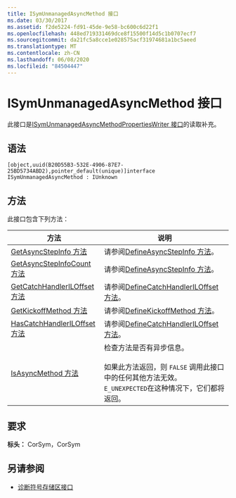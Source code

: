 ```yaml
---
title: ISymUnmanagedAsyncMethod 接口
ms.date: 03/30/2017
ms.assetid: f2de5224-fd91-45de-9e58-bc600c6d22f1
ms.openlocfilehash: 448ed719331469dce8f15500f14d5c1b0707ecf7
ms.sourcegitcommit: da21fc5a8cce1e028575acf31974681a1bc5aeed
ms.translationtype: MT
ms.contentlocale: zh-CN
ms.lasthandoff: 06/08/2020
ms.locfileid: "84504447"
---
```

# <a name="isymunmanagedasyncmethod-interface"></a>ISymUnmanagedAsyncMethod 接口
此接口是[ISymUnmanagedAsyncMethodPropertiesWriter 接口](isymunmanagedasyncmethodpropertieswriter-interface.md)的读取补充。  
  
## <a name="syntax"></a>语法  
  
```idl  
[object,uuid(B20D55B3-532E-4906-87E7-25BD5734ABD2),pointer_default(unique)]interface ISymUnmanagedAsyncMethod : IUnknown  
```  
  
## <a name="methods"></a>方法  
 此接口包含下列方法：  
  
|方法|说明|  
|------------|-----------------|  
|[GetAsyncStepInfo 方法](isymunmanagedasyncmethod-getasyncstepinfo-method.md)|请参阅[DefineAsyncStepInfo 方法](isymunmanagedasyncmethodpropertieswriter-defineasyncstepinfo-method.md)。|  
|[GetAsyncStepInfoCount 方法](isymunmanagedasyncmethod-getasyncstepinfocount-method.md)|请参阅[DefineAsyncStepInfo 方法](isymunmanagedasyncmethodpropertieswriter-defineasyncstepinfo-method.md)。|  
|[GetCatchHandlerILOffset 方法](isymunmanagedasyncmethod-getcatchhandleriloffset-method.md)|请参阅[DefineCatchHandlerILOffset 方法](isymunmanagedasyncmethodpropertieswriter-definecatchhandleriloffset-method.md)。|  
|[GetKickoffMethod 方法](isymunmanagedasyncmethod-getkickoffmethod-method.md)|请参阅[DefineKickoffMethod 方法](isymunmanagedasyncmethodpropertieswriter-definekickoffmethod-method.md)。|  
|[HasCatchHandlerILOffset 方法](isymunmanagedasyncmethod-hascatchhandleriloffset-method.md)|请参阅[DefineCatchHandlerILOffset 方法](isymunmanagedasyncmethodpropertieswriter-definecatchhandleriloffset-method.md)。|  
|[IsAsyncMethod 方法](isymunmanagedasyncmethod-isasyncmethod-method.md)|检查方法是否有异步信息。<br /><br /> 如果此方法返回，则 `FALSE` 调用此接口中的任何其他方法无效。 `E_UNEXPECTED`在这种情况下，它们都将返回。|  
  
## <a name="requirements"></a>要求  
 **标头：** CorSym，CorSym  
  
## <a name="see-also"></a>另请参阅

- [诊断符号存储区接口](diagnostics-symbol-store-interfaces.md)
